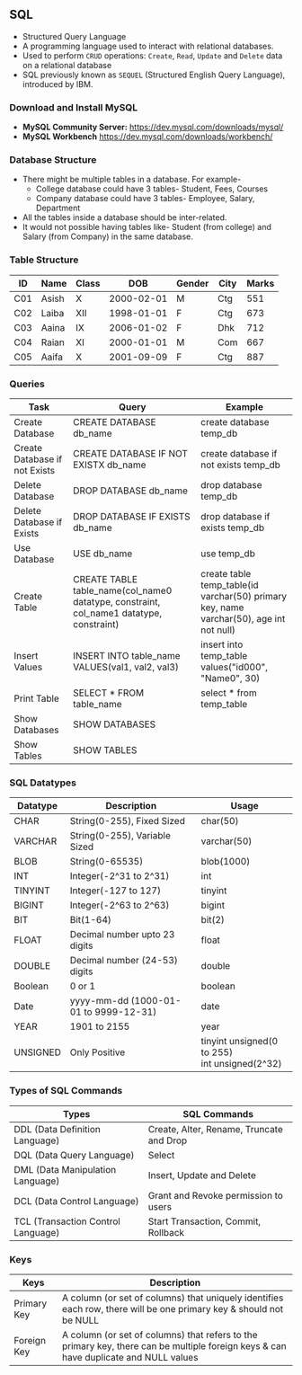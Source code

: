 ## **SQL**
* Structured Query Language
* A programming language used to interact with relational databases.
* Used to perform `CRUD` operations: `Create`, `Read`, `Update` and `Delete` data on a relational database
* SQL previously known as `SEQUEL` (Structured English Query Language), introduced by IBM.

### **Download and Install MySQL**
* **MySQL Community Server:** https://dev.mysql.com/downloads/mysql/
* **MySQL Workbench** https://dev.mysql.com/downloads/workbench/

### **Database Structure**
* There might be multiple tables in a database. For example-
    * College database could have 3 tables- Student, Fees, Courses
    * Company database could have 3 tables- Employee, Salary, Department
* All the tables inside a database should be inter-related.
* It would not possible having tables like- Student (from college) and Salary (from Company) in the same database.

### **Table Structure**
| ID  | Name  | Class | DOB        | Gender | City | Marks |
|-----|-------|-------|------------|--------|------|-------|
| C01 | Asish | X     | 2000-02-01 | M      | Ctg  | 551   |
| C02 | Laiba | XII   | 1998-01-01 | F      | Ctg  | 673   |
| C03 | Aaina | IX    | 2006-01-02 | F      | Dhk  | 712   |
| C04 | Raian | XI    | 2000-01-01 | M      | Com  | 667   |
| C05 | Aaifa | X     | 2001-09-09 | F      | Ctg  | 887   |

### **Queries**
| Task | Query | Example |
|------|-------|---------|
| Create Database | CREATE DATABASE db_name | create database temp_db |
| Create Database if not Exists | CREATE DATABASE IF NOT EXISTX db_name | create database if not exists temp_db |
| Delete Database | DROP DATABASE db_name | drop database temp_db |
| Delete Database if Exists | DROP DATABASE IF EXISTS db_name | drop database if exists temp_db |
| Use Database | USE db_name | use temp_db |
| Create Table | CREATE TABLE table_name(col_name0 datatype, constraint, col_name1 datatype, constraint) | create table temp_table(id varchar(50) primary key, name varchar(50), age int not null) |
| Insert Values | INSERT INTO table_name VALUES(val1, val2, val3) | insert into temp_table values("id000", "Name0", 30) |
| Print Table | SELECT * FROM table_name | select * from temp_table |
| Show Databases | SHOW DATABASES |
| Show Tables | SHOW TABLES |

### **SQL Datatypes**
| Datatype | Description | Usage |
|----------|-------------|-------|
| CHAR | String(0-255), Fixed Sized | char(50) |
| VARCHAR | String(0-255), Variable Sized | varchar(50) |
| BLOB | String(0-65535) | blob(1000) |
| INT | Integer(-2^31 to 2^31) | int |
| TINYINT | Integer(-127 to 127) | tinyint |
| BIGINT | Integer(-2^63 to 2^63) | bigint |
| BIT | Bit(1-64) | bit(2) |
| FLOAT | Decimal number upto 23 digits | float |
| DOUBLE |  Decimal number (24-53) digits | double |
| Boolean | 0 or 1 | boolean |
| Date | yyyy-mm-dd (1000-01-01 to 9999-12-31) | date |
| YEAR | 1901 to 2155 | year |
| UNSIGNED | Only Positive | <div>tinyint unsigned(0 to 255)</div>int unsigned(2^32) |

### **Types of SQL Commands**
| Types | SQL Commands |
|-------|--------------|
| DDL (Data Definition Language) | Create, Alter, Rename, Truncate and Drop |
| DQL (Data Query Language) | Select |
| DML (Data Manipulation Language) | Insert, Update and Delete |
| DCL (Data Control Language) | Grant and Revoke permission to users |
| TCL (Transaction Control Language) | Start Transaction, Commit, Rollback |

### **Keys**
| Keys | Description |
|------|-------------|
| Primary Key | A column (or set of columns) that uniquely identifies each row, there will be one primary key & should not be NULL |
| Foreign Key | A column (or set of columns) that refers to the primary key, there can be multiple foreign keys & can have duplicate and NULL values |